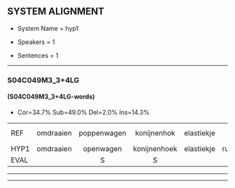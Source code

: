 
## SYSTEM ALIGNMENT

- System Name = hyp1

- Speakers = 1

- Sentences = 1

---

### S04C049M3_3+4LG

#### (S04C049M3_3+4LG-words)

- Cor=34.7%	Sub=49.0%	Del=2.0%	Ins=14.3%

|  |  |  |  |  |  |  |  |  |  |  |  |  |  |  |  |  |  |  |  |  |  |  |  |  |  |  |  |  |  |  |  |  |  |  |  |  |  |  |  |  |  |  |  |  |  |  |  |  |  |
|:--- |:---:|:---:|:---:|:---:|:---:|:---:|:---:|:---:|:---:|:---:|:---:|:---:|:---:|:---:|:---:|:---:|:---:|:---:|:---:|:---:|:---:|:---:|:---:|:---:|:---:|:---:|:---:|:---:|:---:|:---:|:---:|:---:|:---:|:---:|:---:|:---:|:---:|:---:|:---:|:---:|:---:|:---:|:---:|:---:|:---:|:---:|:---:|:---:|:---:|
| REF | omdraaien | poppenwagen | konijnenhok | elastiekje |  |  |  | ruziemaken | teddybeer | dierentuin | paddenstoelen | verstoppertje | wasmachine | fototoestel |  | toiletpapier | vrachtwagen | buurmannen | vogelkooi | olifant | schommelen | iedereen | schoenenwinkel | knutselen | ophangen | verjaardag |  | sprookjesboek | tandenborstel | lucifer | slaapkamer | achterdeur | ziekenhuis | nieuwsgierig | * | * | afblijven |  |  | kabouter | washandje | sneeuwwitje | goeiendag*(goedendag) | vakantie | limonade | autorijden | eindelijk | familie | chocolade |
| HYP1 | omdraaien | openwagen | konijnenhoek | elastiekje | ruzie | maken | dribeer | dierentuinpaden | stoelen | verstopportje | stord | je | wasmachine | fototoestel | toa | lidpapier | vrachtwagen | buurmannen | vogelkooi | olifan | schommelen | ideren | schoonwinkel | knutselen | ophangen | verjaardag | sprogjesbook | tanden | borstel | lucifer | slaapkamer |  | achterder | zik | inhuis | neeuwsgierig | afblijven | tabater | was | handje | snijwit | je | goedendag | vakantie | clumonade | autoreden | endelijk | familie | chocolade |
| EVAL |  | S | S |  | I | I | I | S | S | S | S | S |  |  | I | S |  |  |  | S |  | S | S |  |  |  | I | S | S |  |  | D | S | S | S | S |  | I | I | S | S | S | S |  | S | S | S |  |  |
---

---
